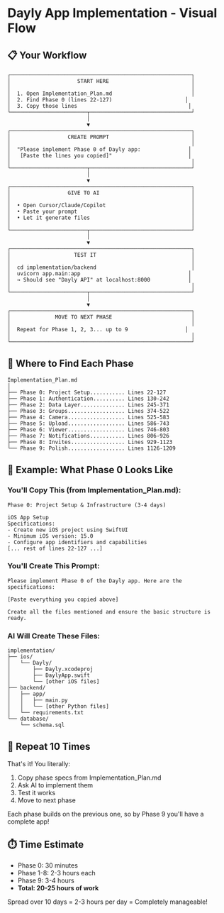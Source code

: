 # Dayly App Implementation - Visual Flow

## 📋 Your Workflow

```
┌─────────────────────────────────────────────────────────┐
│                     START HERE                          │
│                                                         │
│  1. Open Implementation_Plan.md                         │
│  2. Find Phase 0 (lines 22-127)                       │
│  3. Copy those lines                                   │
└────────────────────────┬────────────────────────────────┘
                         │
                         ▼
┌─────────────────────────────────────────────────────────┐
│                  CREATE PROMPT                          │
│                                                         │
│  "Please implement Phase 0 of Dayly app:               │
│   [Paste the lines you copied]"                        │
│                                                         │
└────────────────────────┬────────────────────────────────┘
                         │
                         ▼
┌─────────────────────────────────────────────────────────┐
│                  GIVE TO AI                             │
│                                                         │
│  • Open Cursor/Claude/Copilot                           │
│  • Paste your prompt                                    │
│  • Let it generate files                                │
│                                                         │
└────────────────────────┬────────────────────────────────┘
                         │
                         ▼
┌─────────────────────────────────────────────────────────┐
│                    TEST IT                              │
│                                                         │
│  cd implementation/backend                              │
│  uvicorn app.main:app                                  │
│  → Should see "Dayly API" at localhost:8000            │
│                                                         │
└────────────────────────┬────────────────────────────────┘
                         │
                         ▼
┌─────────────────────────────────────────────────────────┐
│              MOVE TO NEXT PHASE                         │
│                                                         │
│  Repeat for Phase 1, 2, 3... up to 9                  │
│                                                         │
└─────────────────────────────────────────────────────────┘
```

## 📍 Where to Find Each Phase

```
Implementation_Plan.md
│
├── Phase 0: Project Setup........... Lines 22-127
├── Phase 1: Authentication.......... Lines 130-242  
├── Phase 2: Data Layer.............. Lines 245-371
├── Phase 3: Groups.................. Lines 374-522
├── Phase 4: Camera.................. Lines 525-583
├── Phase 5: Upload.................. Lines 586-743
├── Phase 6: Viewer.................. Lines 746-803
├── Phase 7: Notifications........... Lines 806-926
├── Phase 8: Invites................. Lines 929-1123
└── Phase 9: Polish.................. Lines 1126-1209
```

## 🎯 Example: What Phase 0 Looks Like

### You'll Copy This (from Implementation_Plan.md):
```
Phase 0: Project Setup & Infrastructure (3-4 days)

iOS App Setup
Specifications:
- Create new iOS project using SwiftUI
- Minimum iOS version: 15.0
- Configure app identifiers and capabilities
[... rest of lines 22-127 ...]
```

### You'll Create This Prompt:
```
Please implement Phase 0 of the Dayly app. Here are the specifications:

[Paste everything you copied above]

Create all the files mentioned and ensure the basic structure is ready.
```

### AI Will Create These Files:
```
implementation/
├── ios/
│   └── Dayly/
│       ├── Dayly.xcodeproj
│       ├── DaylyApp.swift
│       └── [other iOS files]
├── backend/
│   ├── app/
│   │   ├── main.py
│   │   └── [other Python files]
│   └── requirements.txt
└── database/
    └── schema.sql
```

## 🔄 Repeat 10 Times

That's it! You literally:
1. Copy phase specs from Implementation_Plan.md
2. Ask AI to implement them
3. Test it works
4. Move to next phase

Each phase builds on the previous one, so by Phase 9 you'll have a complete app!

## ⏱️ Time Estimate

- Phase 0: 30 minutes
- Phase 1-8: 2-3 hours each  
- Phase 9: 3-4 hours
- **Total: 20-25 hours of work**

Spread over 10 days = 2-3 hours per day = Completely manageable!
